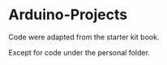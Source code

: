 # Arduino-Projects

Code were adapted from the starter kit book.

Except for code under the personal folder.
